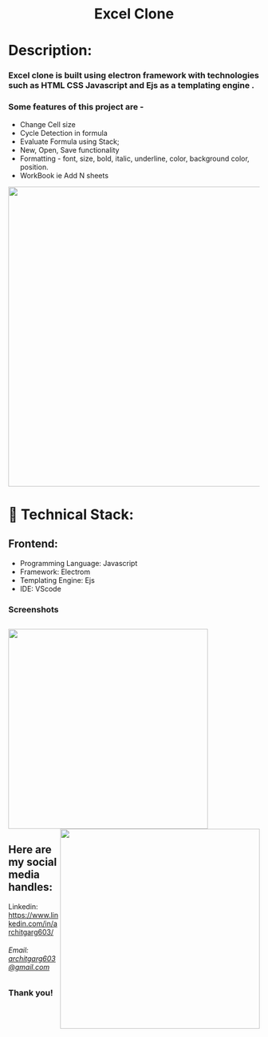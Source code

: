 <h1 align="center">
  Excel Clone
</h1>

# Description:

### Excel clone is built using electron framework with technologies such as HTML CSS Javascript and Ejs as a templating engine .
### Some features of this project are -
- Change Cell size
- Cycle Detection in formula
- Evaluate Formula using Stack;
- New, Open, Save functionality
- Formatting - font, size, bold, italic, underline, color, background color, position.
- WorkBook ie Add N sheets

<img src="https://user-images.githubusercontent.com/57831888/102913495-d68fb680-44a4-11eb-8d2f-4e656ed66b4d.png" width="600px">

# 🚀 Technical Stack:

## Frontend:
- Programming Language: Javascript
- Framework: Electrom
- Templating Engine: Ejs
- IDE: VScode


### Screenshots
<img src="https://user-images.githubusercontent.com/57831888/102913495-d68fb680-44a4-11eb-8d2f-4e656ed66b4d.png" width="400px"   > <img src="https://user-images.githubusercontent.com/57831888/102913487-d4c5f300-44a4-11eb-8efd-5469bf74305e.png" width="400px"  align="right" >
---

## Here are my social media handles:

Linkedin: https://www.linkedin.com/in/architgarg603/
<br />

###### Email: architgarg603@gmail.com

### Thank you!